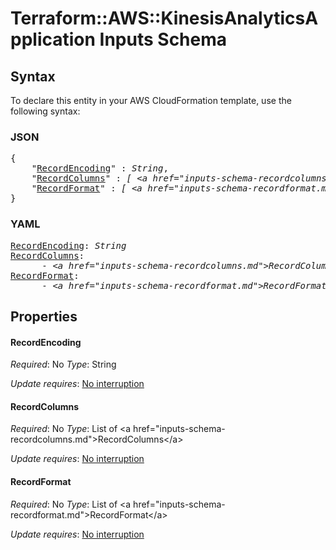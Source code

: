 # Terraform::AWS::KinesisAnalyticsApplication Inputs Schema

## Syntax

To declare this entity in your AWS CloudFormation template, use the following syntax:

### JSON

<pre>
{
    "<a href="#recordencoding" title="RecordEncoding">RecordEncoding</a>" : <i>String</i>,
    "<a href="#recordcolumns" title="RecordColumns">RecordColumns</a>" : <i>[ &lt;a href=&#34;inputs-schema-recordcolumns.md&#34;&gt;RecordColumns&lt;/a&gt;, ... ]</i>,
    "<a href="#recordformat" title="RecordFormat">RecordFormat</a>" : <i>[ &lt;a href=&#34;inputs-schema-recordformat.md&#34;&gt;RecordFormat&lt;/a&gt;, ... ]</i>
}
</pre>

### YAML

<pre>
<a href="#recordencoding" title="RecordEncoding">RecordEncoding</a>: <i>String</i>
<a href="#recordcolumns" title="RecordColumns">RecordColumns</a>: <i>
      - &lt;a href=&#34;inputs-schema-recordcolumns.md&#34;&gt;RecordColumns&lt;/a&gt;</i>
<a href="#recordformat" title="RecordFormat">RecordFormat</a>: <i>
      - &lt;a href=&#34;inputs-schema-recordformat.md&#34;&gt;RecordFormat&lt;/a&gt;</i>
</pre>

## Properties

#### RecordEncoding

_Required_: No
_Type_: String

_Update requires_: [No interruption](https://docs.aws.amazon.com/AWSCloudFormation/latest/UserGuide/using-cfn-updating-stacks-update-behaviors.html#update-no-interrupt)

#### RecordColumns

_Required_: No
_Type_: List of &lt;a href=&#34;inputs-schema-recordcolumns.md&#34;&gt;RecordColumns&lt;/a&gt;

_Update requires_: [No interruption](https://docs.aws.amazon.com/AWSCloudFormation/latest/UserGuide/using-cfn-updating-stacks-update-behaviors.html#update-no-interrupt)

#### RecordFormat

_Required_: No
_Type_: List of &lt;a href=&#34;inputs-schema-recordformat.md&#34;&gt;RecordFormat&lt;/a&gt;

_Update requires_: [No interruption](https://docs.aws.amazon.com/AWSCloudFormation/latest/UserGuide/using-cfn-updating-stacks-update-behaviors.html#update-no-interrupt)

